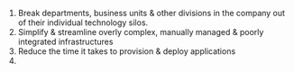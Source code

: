 1. Break departments, business units & other divisions in the company out of their individual technology silos.
2. Simplify & streamline overly complex, manually managed & poorly integrated infrastructures
3. Reduce the time it takes to provision & deploy applications
4. 